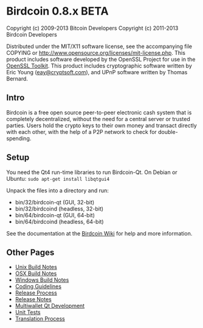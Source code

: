 Birdcoin 0.8.x BETA
====================

Copyright (c) 2009-2013 Bitcoin Developers
Copyright (c) 2011-2013 Birdcoin Developers

Distributed under the MIT/X11 software license, see the accompanying
file COPYING or http://www.opensource.org/licenses/mit-license.php.
This product includes software developed by the OpenSSL Project for use in the [OpenSSL Toolkit](http://www.openssl.org/). This product includes
cryptographic software written by Eric Young ([eay@cryptsoft.com](mailto:eay@cryptsoft.com)), and UPnP software written by Thomas Bernard.


Intro
---------------------
Birdcoin is a free open source peer-to-peer electronic cash system that is
completely decentralized, without the need for a central server or trusted
parties.  Users hold the crypto keys to their own money and transact directly
with each other, with the help of a P2P network to check for double-spending.


Setup
---------------------
You need the Qt4 run-time libraries to run Birdcoin-Qt. On Debian or Ubuntu:
	`sudo apt-get install libqtgui4`

Unpack the files into a directory and run:

- bin/32/birdcoin-qt (GUI, 32-bit)
- bin/32/birdcoind (headless, 32-bit)
- bin/64/birdcoin-qt (GUI, 64-bit)
- bin/64/birdcoind (headless, 64-bit)

See the documentation at the [Birdcoin Wiki](http://birdcoin.info)
for help and more information.


Other Pages
---------------------
- [Unix Build Notes](build-unix.md)
- [OSX Build Notes](build-osx.md)
- [Windows Build Notes](build-msw.md)
- [Coding Guidelines](coding.md)
- [Release Process](release-process.md)
- [Release Notes](release-notes.md)
- [Multiwallet Qt Development](multiwallet-qt.md)
- [Unit Tests](unit-tests.md)
- [Translation Process](translation_process.md)
